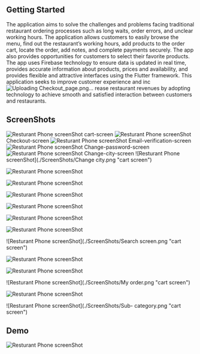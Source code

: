 ## Getting Started

The application aims to solve the challenges and problems facing traditional restaurant ordering processes such as long waits, order errors, and unclear working hours. The application allows customers to easily browse the menu, find out the restaurant’s working hours, add products to the order cart, locate the order, add notes, and complete payments securely. The app also provides opportunities for customers to select their favorite products. The app uses Firebase technology to ensure data is updated in real time, provides accurate information about products, prices and availability, and provides flexible and attractive interfaces using the Flutter framework. This application seeks to improve customer experience and inc![Uploading Checkout_page.png…]()
rease restaurant revenues by adopting technology to achieve smooth and satisfied interaction between customers and restaurants.

## ScreenShots

![Resturant Phone screenShot](./ScreenShots/Cart_page.png "cart screen")
cart-screen
![Resturant Phone screenShot](./ScreenShots/Categories_page.png "Categories screen")
Checkout-screen
![Resturant Phone screenShot](./ScreenShots/Checkout_page.png "Checkout screen")
Email-verification-screen
![Resturant Phone screenShot](./ScreenShots/Email_verification.png "cart screen")
Change-password-screen
![Resturant Phone screenShot](./ScreenShots/Change_password.png "cart screen")
Change-city-screen
![Resturant Phone screenShot](./ScreenShots/Change city.png "cart screen")

![Resturant Phone screenShot](./ScreenShots/Address.png "cart screen")

![Resturant Phone screenShot](./ScreenShots/Favorite_Products.png "cart screen")

![Resturant Phone screenShot](./ScreenShots/Account_management.png "cart screen")

![Resturant Phone screenShot](./ScreenShots/Login_page.png "cart screen")

![Resturant Phone screenShot](./ScreenShots/Product_description.png "cart screen")

![Resturant Phone screenShot](./ScreenShots/Profile_page.png "cart screen")

![Resturant Phone screenShot](./ScreenShots/Search screen.png "cart screen")

![Resturant Phone screenShot](./ScreenShots/SignUp_page.png "cart screen")

![Resturant Phone screenShot](./ScreenShots/Home_page.png "cart screen")

![Resturant Phone screenShot](./ScreenShots/My order.png "cart screen")

![Resturant Phone screenShot](./ScreenShots/Palance_page.png "cart screen")

![Resturant Phone screenShot](./ScreenShots/Sub- category.png "cart screen")
## Demo
![Resturant Phone screenShot](./ScreenShots/Demo.png "Demo screen")
